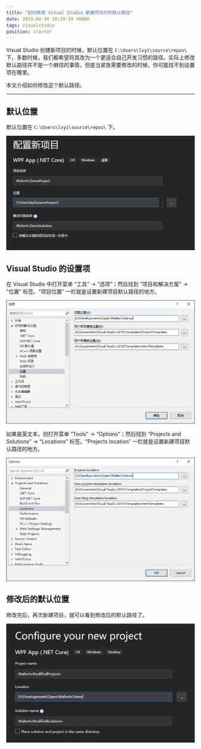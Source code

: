 ```yaml
---
title: "如何修改 Visual Studio 新建项目时的默认路径"
date: 2019-04-30 10:29:19 +0800
tags: visualstudio
position: starter
---
```


Visual Studio 创建新项目的时候，默认位置在 `C:\Users\lvyi\source\repos\` 下。多数时候，我们都希望将其改为一个更适合自己开发习惯的路径。实际上修改默认路径并不是一个麻烦的事情，但是当紧急需要修改的时候，你可能找不到设置项在哪里。

本文介绍如何修改这个默认路径。

---

## 默认位置

默认位置在 `C:\Users\lvyi\source\repos\` 下。

![默认位置](/static/posts/2019-04-30-10-17-14.png)

## Visual Studio 的设置项

在 Visual Studio 中打开菜单 “工具” -> “选项”；然后找到 “项目和解决方案” -> “位置” 标签。“项目位置” 一栏就是设置新建项目默认路径的地方。

![中文版的设置界面](/static/posts/2019-04-30-10-24-22.png)

如果是英文本，则打开菜单 “Tools” -> “Options”；然后找到 “Projects and Solutions” -> “Locations” 标签。“Projects location” 一栏就是设置新建项目默认路径的地方。

![英文版的设置界面](/static/posts/2019-04-30-10-27-35.png)

## 修改后的默认位置

修改完后，再次新建项目，就可以看到修改后的默认路径了。

![修改后的默认位置](/static/posts/2019-04-30-10-28-56.png)
